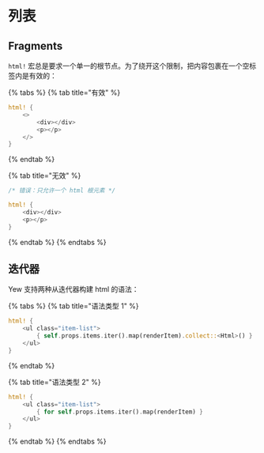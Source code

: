 # 列表

## Fragments

`html!` 宏总是要求一个单一的根节点。为了绕开这个限制，把内容包裹在一个空标签内是有效的：

{% tabs %}
{% tab title="有效" %}
```rust
html! {
    <>
        <div></div>
        <p></p>
    </>
}
```
{% endtab %}

{% tab title="无效" %}
```rust
/* 错误：只允许一个 html 根元素 */

html! {
    <div></div>
    <p></p>
}
```
{% endtab %}
{% endtabs %}

## 迭代器

Yew 支持两种从迭代器构建 html 的语法：

{% tabs %}
{% tab title="语法类型 1" %}
```rust
html! {
    <ul class="item-list">
        { self.props.items.iter().map(renderItem).collect::<Html>() }
    </ul>
}
```
{% endtab %}

{% tab title="语法类型 2" %}
```rust
html! {
    <ul class="item-list">
        { for self.props.items.iter().map(renderItem) }
    </ul>
}
```
{% endtab %}
{% endtabs %}

